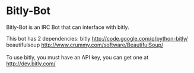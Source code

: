 Bitly-Bot
========

Bitly-Bot is an IRC Bot that can interface with bitly.

This bot has 2 dependencies:
bitly  <a href="http://code.google.com/p/python-bitly/">http://code.google.com/p/python-bitly/</a><br>beautifulsoup  <a href="http://www.crummy.com/software/BeautifulSoup/">http://www.crummy.com/software/BeautifulSoup/
<br><br>
To use bitly, you must have an API key, you can get one at <a href="http://dev.bitly.com/">http://dev.bitly.com/</a>

